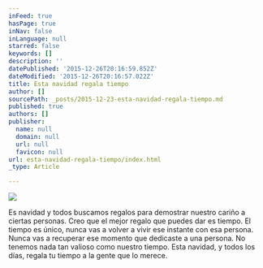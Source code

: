 ```yaml
---
inFeed: true
hasPage: true
inNav: false
inLanguage: null
starred: false
keywords: []
description: ''
datePublished: '2015-12-26T20:16:59.852Z'
dateModified: '2015-12-26T20:16:57.022Z'
title: Esta navidad regala tiempo
author: []
sourcePath: _posts/2015-12-23-esta-navidad-regala-tiempo.md
published: true
authors: []
publisher:
  name: null
  domain: null
  url: null
  favicon: null
url: esta-navidad-regala-tiempo/index.html
_type: Article

---
```

![](https://the-grid-user-content.s3-us-west-2.amazonaws.com/6d118e53-4be9-4e3a-836c-b87a685e004d.jpg)

Es navidad y todos buscamos regalos para demostrar nuestro cariño a ciertas personas. Creo que el mejor regalo que puedes dar es tiempo. El tiempo es único, nunca vas a volver a vivir ese instante con esa persona. Nunca vas a recuperar ese momento que dedicaste a una persona. No tenemos nada tan valioso como nuestro tiempo. Esta navidad, y todos los días, regala tu tiempo a la gente que lo merece.